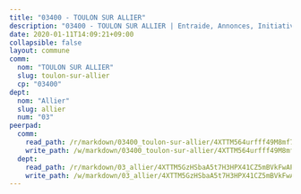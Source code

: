 ```yaml
---
title: "03400 - TOULON SUR ALLIER"
description: "03400 - TOULON SUR ALLIER | Entraide, Annonces, Initiatives"
date: 2020-01-11T14:09:21+09:00
collapsible: false
layout: commune
comm:
  nom: "TOULON SUR ALLIER"
  slug: toulon-sur-allier
  cp: "03400"
dept:
  nom: "Allier"
  slug: allier
  num: "03"
peerpad:
  comm:
    read_path: /r/markdown/03400_toulon-sur-allier/4XTTM564urfff49M8mf7M9oATFHDFLZ3qJeCjerHzuEGu9EJf
    write_path: /w/markdown/03400_toulon-sur-allier/4XTTM564urfff49M8mf7M9oATFHDFLZ3qJeCjerHzuEGu9EJf-K3TgUbbk7MijGi7HPPBazWQMei9gAyNCeF7ppQhG2ubTFUduH8qe7KceKLfo9CCuef7JCU7xjY6BCEEJfkJZKdo3ykPF1EJP2P6FESi4AD6jBz3JVdEVac464H9R6PG8h1ZtqiC3
  dept:
    read_path: /r/markdown/03_allier/4XTTM5GzHSbaA5t7H3HPX41CZ5mBVkFwAP4hDd5RoBY2JsEAy
    write_path: /w/markdown/03_allier/4XTTM5GzHSbaA5t7H3HPX41CZ5mBVkFwAP4hDd5RoBY2JsEAy-K3TgTfK63S9nh1XDKRdQM5CC7MJ5PWSrKVUCPKbSrFQ3cakeCH8tQGdUR9DTAz4uGC38FSNg947MKdwTpPPt11GSCbnkNPZdBTNtwdL7kw34FMS1ADZJRkGgd1Xx6qPUaEUtuBP3
---
```


